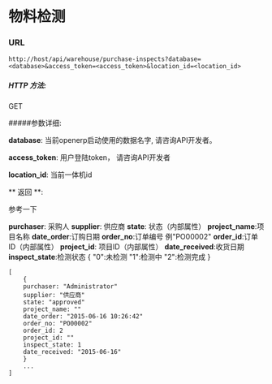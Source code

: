 # 物料检测

### URL

`http://host/api/warehouse/purchase-inspects?database=<database>&access_token=<access_token>&location_id=<location_id>`

##### HTTP 方法:
GET

#####参数详细:

**database**: 当前openerp启动使用的数据名字, 请咨询API开发者。

**access_token**:  用户登陆token， 请咨询API开发者

**location_id**: 当前一体机id



** 返回 **:

参考一下


**purchaser**: 采购人
**supplier**: 供应商
**state**: 状态（内部属性）
**project_name**:项目名称
**date_order**:订购日期
**order_no**:订单编号 例"PO00002"
**order_id**:订单ID（内部属性）
**project_id**: 项目ID（内部属性）
**date_received**:收货日期
**inspect_state**:检测状态
{
  "0":未检测
  "1":检测中
  "2":检测完成
}


```
[
    {
    purchaser: "Administrator"
    supplier: "供应商"
    state: "approved"
    project_name: ""
    date_order: "2015-06-16 10:26:42"
    order_no: "PO00002"
    order_id: 2
    project_id: ""
    inspect_state: 1
    date_received: "2015-06-16"
    }
    ...
]

```

